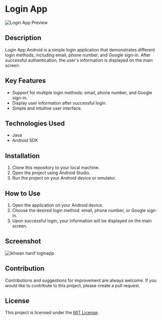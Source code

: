 # Login App

![Login App Preview](login_app_preview.png)

## Description
Login App Android is a simple login application that demonstrates different login methods, including email, phone number, and Google sign-in. After successful authentication, the user's information is displayed on the main screen.

## Key Features
- Support for multiple login methods: email, phone number, and Google sign-in.
- Display user information after successful login.
- Simple and intuitive user interface.

## Technologies Used
- Java
- Android SDK

## Installation
1. Clone this repository to your local machine.
2. Open the project using Android Studio.
3. Run the project on your Android device or emulator.

## How to Use
1. Open the application on your Android device.
2. Choose the desired login method: email, phone number, or Google sign-in.
4. Upon successful login, your information will be displayed on the main screen.

## Screenshot
![ikhwan hanif loginapp](https://github.com/ikhwanhanif/LoginApp/assets/108711453/4c1f348e-26c3-4eb3-8a3f-05328665d4a5)

## Contribution
Contributions and suggestions for improvement are always welcome. If you would like to contribute to this project, please create a pull request.

## License
This project is licensed under the [MIT License](LICENSE).

